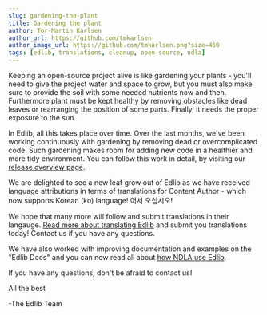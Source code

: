 ```yaml
---
slug: gardening-the-plant
title: Gardening the plant 
author: Tor-Martin Karlsen
author_url: https://github.com/tmkarlsen
author_image_url: https://github.com/tmkarlsen.png?size=460
tags: [edlib, translations, cleanup, open-source, ndla]
---
```


Keeping an open-source project alive is like gardening your plants - you'll need to give the project water and space to grow, but you must also make sure to provide the soil with some needed nutrients now and then.
Furthermore plant must be kept healthy by removing obstacles like dead leaves or rearranging the position of some parts. Finally, it needs the proper exposure to the sun.

In Edlib, all this takes place over time. Over the last months, we've been working continuously with gardening by removing dead or overcomplicated code. Such gardening makes room for adding new code in a healthier and more tidy environment. You can follow this work in detail, by visiting our [release overview page](https://github.com/cerpus/Edlib/releases). 

We are delighted to see a new leaf grow out of Edlib as we have received language attributions in terms of translations for Content Author - which now supports Korean (ko) language! 어서 오십시오!

We hope that many more will follow and submit translations in their langauge. [Read more about translating Edlib](/docs/developers/contributing/translation) and submit you translations today! Contact us if you have any questions.

We have also worked with improving documentation and examples on the "Edlib Docs" and you can now read all about [how NDLA use Edlib](/docs/product/caseStudies/ndla).

If you have any questions, don't be afraid to contact us!

All the best

-The Edlib Team
